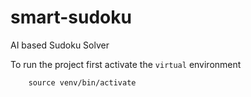 # smart-sudoku
AI based Sudoku Solver

To run the project first activate the `virtual` environment
```
    source venv/bin/activate
```
